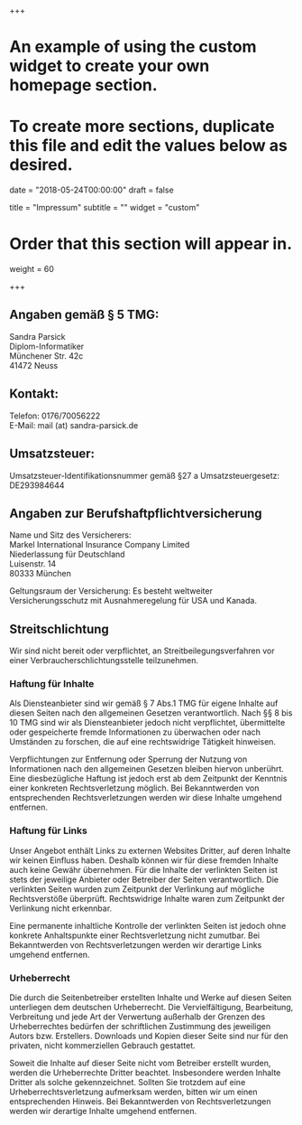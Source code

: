 +++
# An example of using the custom widget to create your own homepage section.
# To create more sections, duplicate this file and edit the values below as desired.

date = "2018-05-24T00:00:00"
draft = false

title = "Impressum"
subtitle = ""
widget = "custom"

# Order that this section will appear in.
weight = 60

+++

<h2>Angaben gemäß § 5 TMG:</h2>
<p>Sandra Parsick<br />
 Diplom-Informatiker <br />
Münchener Str. 42c<br />
41472 Neuss</p>

<h2>Kontakt:</h2>
<p>Telefon: 0176/70056222<br />
E-Mail: mail (at) sandra-parsick.de</p>

<h2>Umsatzsteuer:</h2>
<p>Umsatzsteuer-Identifikationsnummer gemäß §27 a Umsatzsteuergesetz:<br />
DE293984644</p>

<h2>Angaben zur Berufshaftpflichtversicherung</h2>
<p>Name und Sitz des Versicherers:<br />
 Markel International Insurance Company Limited<br />
Niederlassung für Deutschland<br />
Luisenstr. 14<br />
80333 München<br />
</p>
<p>Geltungsraum der Versicherung: Es besteht weltweiter Versicherungsschutz mit Ausnahmeregelung für USA und Kanada.</p>

<h2>Streitschlichtung</h2>
<p>Wir sind nicht bereit oder verpflichtet, an Streitbeilegungsverfahren vor einer Verbraucherschlichtungsstelle teilzunehmen.</p>

<h3>Haftung für Inhalte</h3> <p>Als Diensteanbieter sind wir gemäß § 7 Abs.1 TMG für eigene Inhalte auf diesen Seiten nach den allgemeinen Gesetzen verantwortlich. Nach §§ 8 bis 10 TMG sind wir als Diensteanbieter jedoch nicht verpflichtet, übermittelte oder gespeicherte fremde Informationen zu überwachen oder nach Umständen zu forschen, die auf eine rechtswidrige Tätigkeit hinweisen.</p> <p>Verpflichtungen zur Entfernung oder Sperrung der Nutzung von Informationen nach den allgemeinen Gesetzen bleiben hiervon unberührt. Eine diesbezügliche Haftung ist jedoch erst ab dem Zeitpunkt der Kenntnis einer konkreten Rechtsverletzung möglich. Bei Bekanntwerden von entsprechenden Rechtsverletzungen werden wir diese Inhalte umgehend entfernen.</p> <h3>Haftung für Links</h3> <p>Unser Angebot enthält Links zu externen Websites Dritter, auf deren Inhalte wir keinen Einfluss haben. Deshalb können wir für diese fremden Inhalte auch keine Gewähr übernehmen. Für die Inhalte der verlinkten Seiten ist stets der jeweilige Anbieter oder Betreiber der Seiten verantwortlich. Die verlinkten Seiten wurden zum Zeitpunkt der Verlinkung auf mögliche Rechtsverstöße überprüft. Rechtswidrige Inhalte waren zum Zeitpunkt der Verlinkung nicht erkennbar.</p> <p>Eine permanente inhaltliche Kontrolle der verlinkten Seiten ist jedoch ohne konkrete Anhaltspunkte einer Rechtsverletzung nicht zumutbar. Bei Bekanntwerden von Rechtsverletzungen werden wir derartige Links umgehend entfernen.</p> <h3>Urheberrecht</h3> <p>Die durch die Seitenbetreiber erstellten Inhalte und Werke auf diesen Seiten unterliegen dem deutschen Urheberrecht. Die Vervielfältigung, Bearbeitung, Verbreitung und jede Art der Verwertung außerhalb der Grenzen des Urheberrechtes bedürfen der schriftlichen Zustimmung des jeweiligen Autors bzw. Erstellers. Downloads und Kopien dieser Seite sind nur für den privaten, nicht kommerziellen Gebrauch gestattet.</p> <p>Soweit die Inhalte auf dieser Seite nicht vom Betreiber erstellt wurden, werden die Urheberrechte Dritter beachtet. Insbesondere werden Inhalte Dritter als solche gekennzeichnet. Sollten Sie trotzdem auf eine Urheberrechtsverletzung aufmerksam werden, bitten wir um einen entsprechenden Hinweis. Bei Bekanntwerden von Rechtsverletzungen werden wir derartige Inhalte umgehend entfernen.</p>
